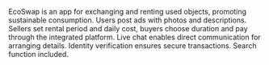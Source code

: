 EcoSwap is an app for exchanging and renting used objects, promoting sustainable consumption. 
Users post ads with photos and descriptions. Sellers set rental period and daily cost, buyers choose duration and pay through the integrated platform. 
Live chat enables direct communication for arranging details. Identity verification ensures secure transactions. Search function included.
